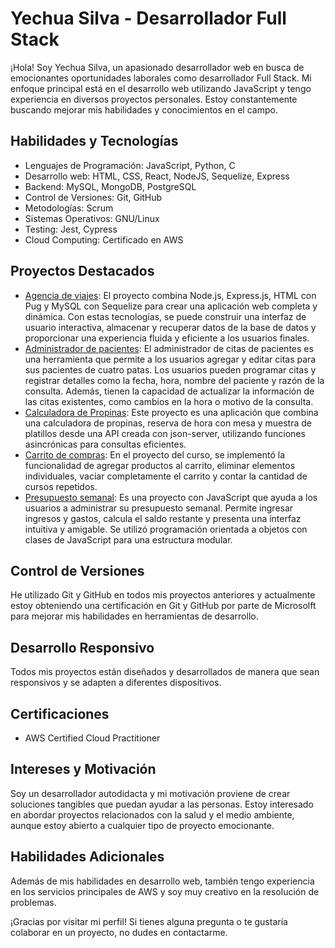 # Yechua Silva - Desarrollador Full Stack

¡Hola! Soy Yechua Silva, un apasionado desarrollador web en busca de emocionantes oportunidades laborales como desarrollador Full Stack. Mi enfoque principal está en el desarrollo web utilizando JavaScript y tengo experiencia en diversos proyectos personales. Estoy constantemente buscando mejorar mis habilidades y conocimientos en el campo.

## Habilidades y Tecnologías

- Lenguajes de Programación: JavaScript, Python, C
- Desarrollo web: HTML, CSS, React, NodeJS, Sequelize, Express
- Backend: MySQL, MongoDB, PostgreSQL
- Control de Versiones: Git, GitHub
- Metodologías: Scrum
- Sistemas Operativos: GNU/Linux
- Testing: Jest, Cypress
- Cloud Computing: Certificado en AWS

## Proyectos Destacados

- [Agencia de viajes](https://github.com/yechua-silva/Proyecto-Agencia-viajes-node): El proyecto combina Node.js, Express.js, HTML con Pug y MySQL con Sequelize para crear una aplicación web completa y dinámica. Con estas tecnologías, se puede construir una interfaz de usuario interactiva, almacenar y recuperar datos de la base de datos y proporcionar una experiencia fluida y eficiente a los usuarios finales.
- [Administrador de pacientes](https://yechua-silva.github.io/Proyecto-Administrador-citas-pacientes/): El administrador de citas de pacientes es una herramienta que permite a los usuarios agregar y editar citas para sus pacientes de cuatro patas. Los usuarios pueden programar citas y registrar detalles como la fecha, hora, nombre del paciente y razón de la consulta. Además, tienen la capacidad de actualizar la información de las citas existentes, como cambios en la hora o motivo de la consulta.
- [Calculadora de Propinas](https://github.com/yechua-silva/Proyecto-Calculadora-propinas/): Este proyecto es una aplicación que combina una calculadora de propinas, reserva de hora con mesa y muestra de platillos desde una API creada con json-server, utilizando funciones asincrónicas para consultas eficientes.
- [Carrito de compras](https://github.com/yechua-silva/Poyecto-carrito-compras): En el proyecto del curso, se implementó la funcionalidad de agregar productos al carrito, eliminar elementos individuales, vaciar completamente el carrito y contar la cantidad de cursos repetidos.
- [Presupuesto semanal](https://github.com/yechua-silva/Proyecto-Administracion-presupuesto): Es una proyecto con JavaScript que ayuda a los usuarios a administrar su presupuesto semanal. Permite ingresar ingresos y gastos, calcula el saldo restante y presenta una interfaz intuitiva y amigable. Se utilizó programación orientada a objetos con clases de JavaScript para una estructura modular.

## Control de Versiones

He utilizado Git y GitHub en todos mis proyectos anteriores y actualmente estoy obteniendo una certificación en Git y GitHub por parte de Microsolft para mejorar mis habilidades en herramientas de desarrollo.

## Desarrollo Responsivo

Todos mis proyectos están diseñados y desarrollados de manera que sean responsivos y se adapten a diferentes dispositivos.

## Certificaciones

- AWS Certified Cloud Practitioner

## Intereses y Motivación

Soy un desarrollador autodidacta y mi motivación proviene de crear soluciones tangibles que puedan ayudar a las personas. Estoy interesado en abordar proyectos relacionados con la salud y el medio ambiente, aunque estoy abierto a cualquier tipo de proyecto emocionante.

## Habilidades Adicionales

Además de mis habilidades en desarrollo web, también tengo experiencia en los servicios principales de AWS y soy muy creativo en la resolución de problemas.

¡Gracias por visitar mi perfil! Si tienes alguna pregunta o te gustaría colaborar en un proyecto, no dudes en contactarme.

